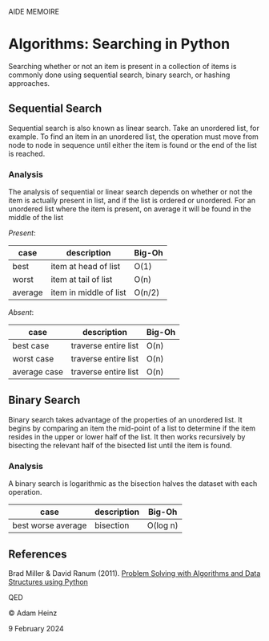 AIDE MEMOIRE

Algorithms: Searching in Python
===============================

Searching whether or not an item is present in a collection of items is commonly done using sequential search, binary search, or hashing approaches. 


## Sequential Search 

Sequential search is also known as linear search. 
Take an unordered list, for example. To find an item in an unordered list, the operation must move from node to node in sequence until either the item is found or the end of the list is reached. 

### Analysis

The analysis of sequential or linear search depends on whether or not the item is actually present in list, and if the list is ordered or unordered. 
For an unordered list where the item is present, on average it will be found in the middle of the list
  
_Present_: 
  
| case | description | Big-Oh | 
| ---- | ----------- | ------ |
| best | item at head of list | O(1) |
| worst | item at tail of list | O(n) |
| average | item in middle of list | O(n/2) |  
  
  
_Absent_: 
  
| case | description | Big-Oh | 
| ---- | ----------- | ------ |
| best case | traverse entire list | O(n) |
| worst case | traverse entire list | O(n) |
| average case | traverse entire list | O(n) |



## Binary Search 

Binary search takes advantage of the properties of an unordered list. It begins by comparing an item the mid-point of a list to determine if the item resides in the upper or lower half of the list. It then works recursively by bisecting the relevant half of the bisected list until the item is found. 

### Analysis 

A binary search is logarithmic as the bisection halves the dataset with each operation. 

| case | description | Big-Oh | 
| ---- | ----------- | ------ |
| best worse average | bisection | O(log n) |




## References 

Brad Miller & David Ranum (2011). [Problem Solving with Algorithms and Data Structures using Python](https://runestone.academy/ns/books/published/pythonds/index.html)



QED 

© Adam Heinz 

9 February 2024 
